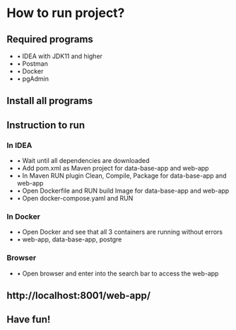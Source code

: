 # How to run project?
## Required programs
* • IDEA with JDK11 and higher
* •	Postman
* •	Docker
* •	pgAdmin
## Install all programs
## Instruction to run
### In IDEA 
* •	Wait until all dependencies are downloaded
* •	Add pom.xml as Maven project for data-base-app and web-app
* •	In Maven RUN plugin Clean, Compile, Package for data-base-app and web-app
* •	Open Dockerfile and RUN build Image for data-base-app and web-app
* •	Open docker-compose.yaml and RUN
### In Docker
* • Open Docker and see that all 3 containers are running without errors
* • web-app, data-base-app, postgre
### Browser
* • Open browser and enter into the search bar to access the web-app
## http://localhost:8001/web-app/
## Have fun!
